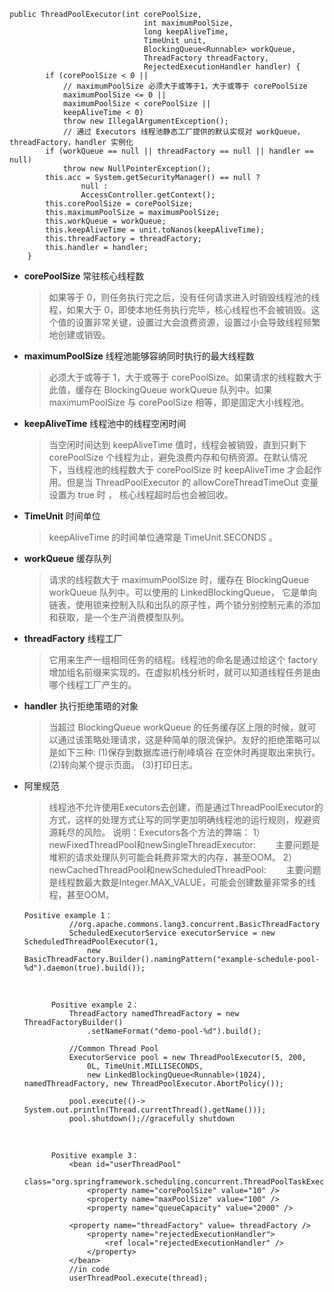 ```
public ThreadPoolExecutor(int corePoolSize,
                              int maximumPoolSize,
                              long keepAliveTime,
                              TimeUnit unit,
                              BlockingQueue<Runnable> workQueue,
                              ThreadFactory threadFactory,
                              RejectedExecutionHandler handler) {
        if (corePoolSize < 0 ||
            // maximumPoolSize 必须大于或等于1，大于或等于 corePoolSize
            maximumPoolSize <= 0 ||
            maximumPoolSize < corePoolSize ||
            keepAliveTime < 0)
            throw new IllegalArgumentException();
            // 通过 Executors 线程池静态工厂提供的默认实现对 workQueue，threadFactory，handler 实例化
        if (workQueue == null || threadFactory == null || handler == null)
            throw new NullPointerException();
        this.acc = System.getSecurityManager() == null ?
                null :
                AccessController.getContext();
        this.corePoolSize = corePoolSize;
        this.maximumPoolSize = maximumPoolSize;
        this.workQueue = workQueue;
        this.keepAliveTime = unit.toNanos(keepAliveTime);
        this.threadFactory = threadFactory;
        this.handler = handler;
    }
``` 
*   **corePoolSize** 常驻核心线程数
    > 如果等于 0，则任务执行完之后，没有任何请求进入时销毁线程池的线程，如果大于 0，即使本地任务执行完毕，核心线程也不会被销毁。这个值的设置非常关键，设置过大会浪费资源，设置过小会导致线程频繁地创建或销毁。
    
*   **maximumPoolSize** 线程池能够容纳同时执行的最大线程数
    > 必须大于或等于 1，大于或等于 corePoolSize。如果请求的线程数大于此值，缓存在 BlockingQueue<Runnable> workQueue 队列中。如果 maximumPoolSize 与 corePoolSize 相等，即是固定大小线程池。
    
*   **keepAliveTime** 线程池中的线程空闲时间
    > 当空闲时间达到 keepAliveTime 值时，线程会被销毁，直到只剩下 corePoolSize 个线程为止，避免浪费内存和句柄资源。在默认情况下，当线程池的线程数大于 corePoolSize 时 keepAliveTime 才会起作用。但是当 ThreadPoolExecutor 的 allowCoreThreadTimeOut 变量设置为 true 时 ， 核心线程超时后也会被回收。
    
*   **TimeUnit** 时间单位
    > keepAliveTime 的时间单位通常是 TimeUnit.SECONDS 。
    
*   **workQueue** 缓存队列
    > 请求的线程数大于 maximumPoolSize 时，缓存在 BlockingQueue<Runnable> workQueue 队列中。可以使用的 LinkedBlockingQueue， 它是单向链表，使用锁来控制入队和出队的原子性，两个锁分别控制元素的添加和获取，是一个生产消费模型队列。
    
*   **threadFactory** 线程工厂
    > 它用来生产一组相同任务的结程。线程池的命名是通过给这个 factory 增加组名前缀来实现的。在虚拟机栈分析时，就可以知道线程任务是由哪个线程工厂产生的。
    
*   **handler** 执行拒绝策晤的对象
    > 当超过 BlockingQueue<Runnable> workQueue 的任务缓存区上限的时候，就可以通过该策略处理请求，这是种简单的限流保护。友好的拒绝策略可以是如下三种: 
    (1)保存到数据库进行削峰填谷 在空休时再提取出来执行。
    (2)转向某个提示页面。
    (3)打印日志。
  
 *   阿里规范
        > 线程池不允许使用Executors去创建，而是通过ThreadPoolExecutor的方式，这样的处理方式让写的同学更加明确线程池的运行规则，规避资源耗尽的风险。 说明：Executors各个方法的弊端：
      1）newFixedThreadPool和newSingleThreadExecutor:
        主要问题是堆积的请求处理队列可能会耗费非常大的内存，甚至OOM。
      2）newCachedThreadPool和newScheduledThreadPool:
        主要问题是线程数最大数是Integer.MAX_VALUE，可能会创建数量非常多的线程，甚至OOM。
      
      ```
      Positive example 1：
                //org.apache.commons.lang3.concurrent.BasicThreadFactory
                ScheduledExecutorService executorService = new ScheduledThreadPoolExecutor(1,
                    new BasicThreadFactory.Builder().namingPattern("example-schedule-pool-%d").daemon(true).build());
                   
                    
                        
            Positive example 2：
                ThreadFactory namedThreadFactory = new ThreadFactoryBuilder()
                    .setNameFormat("demo-pool-%d").build();
            
                //Common Thread Pool
                ExecutorService pool = new ThreadPoolExecutor(5, 200,
                    0L, TimeUnit.MILLISECONDS,
                    new LinkedBlockingQueue<Runnable>(1024), namedThreadFactory, new ThreadPoolExecutor.AbortPolicy());
            
                pool.execute(()-> System.out.println(Thread.currentThread().getName()));
                pool.shutdown();//gracefully shutdown
                   
                    
                        
            Positive example 3：
                <bean id="userThreadPool"
                    class="org.springframework.scheduling.concurrent.ThreadPoolTaskExecutor">
                    <property name="corePoolSize" value="10" />
                    <property name="maxPoolSize" value="100" />
                    <property name="queueCapacity" value="2000" />
            
                <property name="threadFactory" value= threadFactory />
                    <property name="rejectedExecutionHandler">
                        <ref local="rejectedExecutionHandler" />
                    </property>
                </bean>
                //in code
                userThreadPool.execute(thread);
      ```
                  
      

       
        
 

    
    